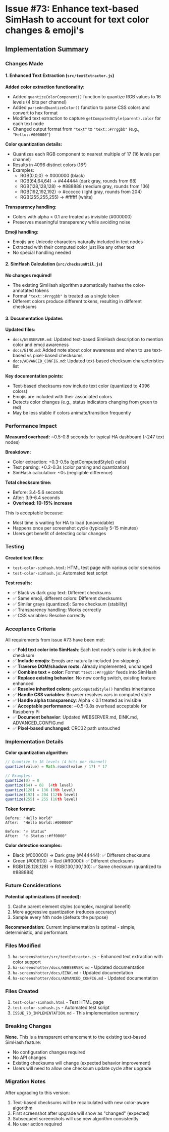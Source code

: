 # Issue #73: Enhance text-based SimHash to account for text color changes & emoji's

## Implementation Summary

### Changes Made

#### 1. Enhanced Text Extraction (`src/textExtractor.js`)

**Added color extraction functionality:**
- Added `quantizeColorComponent()` function to quantize RGB values to 16 levels (4 bits per channel)
- Added `parseAndQuantizeColor()` function to parse CSS colors and convert to hex format
- Modified text extraction to capture `getComputedStyle(parent).color` for each text node
- Changed output format from `"text"` to `"text::#rrggbb"` (e.g., `"Hello::#000000"`)

**Color quantization details:**
- Quantizes each RGB component to nearest multiple of 17 (16 levels per channel)
- Results in 4096 distinct colors (16³)
- Examples:
  - RGB(0,0,0) → #000000 (black)
  - RGB(64,64,64) → #444444 (dark gray, rounds from 68)
  - RGB(128,128,128) → #888888 (medium gray, rounds from 136)
  - RGB(192,192,192) → #cccccc (light gray, rounds from 204)
  - RGB(255,255,255) → #ffffff (white)

**Transparency handling:**
- Colors with alpha < 0.1 are treated as invisible (#000000)
- Preserves meaningful transparency while avoiding noise

**Emoji handling:**
- Emojis are Unicode characters naturally included in text nodes
- Extracted with their computed color just like any other text
- No special handling needed

#### 2. SimHash Calculation (`src/checksumUtil.js`)

**No changes required!**
- The existing SimHash algorithm automatically hashes the color-annotated tokens
- Format `"text::#rrggbb"` is treated as a single token
- Different colors produce different tokens, resulting in different checksums

#### 3. Documentation Updates

**Updated files:**
- `docs/WEBSERVER.md`: Updated text-based SimHash description to mention color and emoji awareness
- `docs/EINK.md`: Added note about color awareness and when to use text-based vs pixel-based checksums
- `docs/ADVANCED_CONFIG.md`: Updated text-based checksum characteristics list

**Key documentation points:**
- Text-based checksums now include text color (quantized to 4096 colors)
- Emojis are included with their associated colors
- Detects color changes (e.g., status indicators changing from green to red)
- May be less stable if colors animate/transition frequently

### Performance Impact

**Measured overhead:** ~0.5-0.8 seconds for typical HA dashboard (~247 text nodes)

**Breakdown:**
- Color extraction: +0.3-0.5s (getComputedStyle() calls)
- Text parsing: +0.2-0.3s (color parsing and quantization)
- SimHash calculation: ~0s (negligible difference)

**Total checksum time:**
- Before: 3.4-5.6 seconds
- After: 3.9-6.4 seconds
- **Overhead: 10-15% increase**

This is acceptable because:
- Most time is waiting for HA to load (unavoidable)
- Happens once per screenshot cycle (typically 5-15 minutes)
- Users get benefit of detecting color changes

### Testing

**Created test files:**
- `test-color-simhash.html`: HTML test page with various color scenarios
- `test-color-simhash.js`: Automated test script

**Test results:**
- ✅ Black vs dark gray text: Different checksums
- ✅ Same emoji, different colors: Different checksums
- ✅ Similar grays (quantized): Same checksum (stability)
- ✅ Transparency handling: Works correctly
- ✅ CSS variables: Resolve correctly

### Acceptance Criteria

All requirements from issue #73 have been met:

- ✅ **Fold text color into SimHash**: Each text node's color is included in checksum
- ✅ **Include emojis**: Emojis are naturally included (no skipping)
- ✅ **Traverse DOM/shadow roots**: Already implemented, unchanged
- ✅ **Combine text + color**: Format `"text::#rrggbb"` feeds into SimHash
- ✅ **Replace existing behavior**: No new config switch, existing feature enhanced
- ✅ **Resolve inherited colors**: `getComputedStyle()` handles inheritance
- ✅ **Handle CSS variables**: Browser resolves vars in computed style
- ✅ **Handle alpha transparency**: Alpha < 0.1 treated as invisible
- ✅ **Acceptable performance**: ~0.5-0.8s overhead acceptable for Raspberry Pi
- ✅ **Document behavior**: Updated WEBSERVER.md, EINK.md, ADVANCED_CONFIG.md
- ✅ **Pixel-based unchanged**: CRC32 path untouched

### Implementation Details

**Color quantization algorithm:**
```javascript
// Quantize to 16 levels (4 bits per channel)
quantize(value) = Math.round(value / 17) * 17

// Examples:
quantize(0) = 0
quantize(64) = 68  (4th level)
quantize(128) = 136 (8th level)
quantize(192) = 204 (12th level)
quantize(255) = 255 (16th level)
```

**Token format:**
```
Before: "Hello World"
After:  "Hello World::#000000"

Before: "🔥 Status"
After:  "🔥 Status::#ff0000"
```

**Color detection examples:**
- Black (#000000) → Dark gray (#444444): ✅ Different checksums
- Green (#00ff00) → Red (#ff0000): ✅ Different checksums  
- RGB(128,128,128) → RGB(130,130,130): ✅ Same checksum (quantized to #888888)

### Future Considerations

**Potential optimizations (if needed):**
1. Cache parent element styles (complex, marginal benefit)
2. More aggressive quantization (reduces accuracy)
3. Sample every Nth node (defeats the purpose)

**Recommendation:** Current implementation is optimal - simple, deterministic, and performant.

### Files Modified

1. `ha-screenshotter/src/textExtractor.js` - Enhanced text extraction with color support
2. `ha-screenshotter/docs/WEBSERVER.md` - Updated documentation
3. `ha-screenshotter/docs/EINK.md` - Updated documentation
4. `ha-screenshotter/docs/ADVANCED_CONFIG.md` - Updated documentation

### Files Created

1. `test-color-simhash.html` - Test HTML page
2. `test-color-simhash.js` - Automated test script
3. `ISSUE_73_IMPLEMENTATION.md` - This implementation summary

### Breaking Changes

**None.** This is a transparent enhancement to the existing text-based SimHash feature:
- No configuration changes required
- No API changes
- Existing checksums will change (expected behavior improvement)
- Users will need to allow one checksum update cycle after upgrade

### Migration Notes

After upgrading to this version:
1. Text-based checksums will be recalculated with new color-aware algorithm
2. First screenshot after upgrade will show as "changed" (expected)
3. Subsequent screenshots will use new algorithm consistently
4. No user action required
